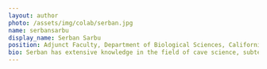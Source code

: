 ```yaml
---
layout: author
photo: /assets/img/colab/serban.jpg 
name: serbansarbu
display_name: Serban Sarbu
position: Adjunct Faculty, Department of Biological Sciences, California State University, Chico (CA USA)  
bio: Serban has extensive knowledge in the field of cave science, subterranean food-web analysis and in the study of sulfidic underground ecosystems. 
---
```

